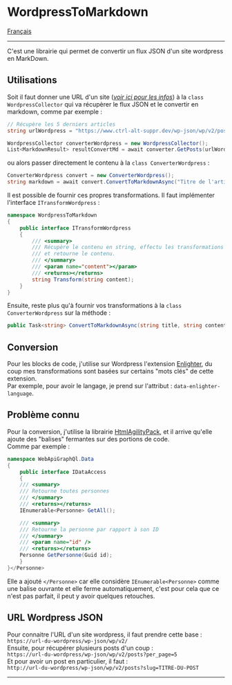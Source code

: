 # WordpressToMarkdown

[Français](https://github.com/AnthonyRyck/WordpressToMarkdown/blob/main/README.md#Utilisations)

-----

C'est une librairie qui permet de convertir un flux JSON d'un site wordpress en MarkDown.  


## Utilisations

Soit il faut donner une URL d'un site (*[voir ici pour les infos]()*) à la `class WordpressCollector` qui va récupèrer le flux JSON et le convertir en markdown, comme par exemple :

```csharp
// Récupère les 5 derniers articles
string urlWordpress = "https://www.ctrl-alt-suppr.dev/wp-json/wp/v2/posts?per_page=5";

WordpressCollector converterWordpress = new WordpressCollector();
List<MarkdownResult> resultConvertMd = await converter.GetPosts(urlWordpress);
```
ou alors passer directement le contenu à la `class ConverterWordpress` :
```csharp
ConverterWordpress convert = new ConverterWordpress();
string markdown = await convert.ConvertToMarkdownAsync("Titre de l'article", contenuBrut);
```

Il est possible de fournir ces propres transformations. Il faut implémenter l'interface `ITransformWordpress` :

```csharp
namespace WordpressToMarkdown
{
	public interface ITransformWordpress
	{
		/// <summary>
		/// Récupère le contenu en string, effectu les transformations
		/// et retourne le contenu.
		/// </summary>
		/// <param name="content"></param>
		/// <returns></returns>
		string Transform(string content);
	}
}
```
Ensuite, reste plus qu'à fournir vos transformations à la `class ConverterWordpress` sur la méthode :
```csharp
public Task<string> ConvertToMarkdownAsync(string title, string contentPost, params ITransformWordpress[] transformations);
```

## Conversion
Pour les blocks de code, j'utilise sur Wordpress l'extension [Enlighter](https://wordpress.org/plugins/enlighter/), du coup mes transformations sont basées sur certains "mots clés" de cette extension.  
Par exemple, pour avoir le langage, je prend sur l'attribut : `data-enlighter-language`.  

## Problème connu
Pour la conversion, j'utilise la librairie [HtmlAgilityPack](https://html-agility-pack.net/), et il arrive qu'elle ajoute des "balises" fermantes sur des portions de code.  
Comme par exemple :  
```csharp
namespace WebApiGraphQl.Data
{
    public interface IDataAccess
    {
	/// <summary>
	/// Retourne toutes personnes
	/// </summary>
	/// <returns></returns>
	IEnumerable<Personne> GetAll();

	/// <summary>
	/// Retourne la personne par rapport à son ID
	/// </summary>
	/// <param name="id" />
	/// <returns></returns>
	Personne GetPersonne(Guid id);
    }
}</Personne>
```
Elle a ajouté `</Personne>` car elle considère `IEnumerable<Personne>` comme une balise ouvrante et elle ferme automatiquement, c'est pour cela que ce n'est pas parfait, il peut y avoir quelques retouches.

## URL Wordpress JSON  

Pour connaitre l'URL d'un site wordpress, il faut prendre cette base :  
`https://url-du-wordpress/wp-json/wp/v2/`  
Ensuite, pour récupérer plusieurs posts d'un coup :  
`https://url-du-wordpress/wp-json/wp/v2/posts?per_page=5`  
Et pour avoir un post en particulier, il faut :  
`http://url-du-wordpress/wp-json/wp/v2/posts?slug=TITRE-DU-POST`  


-----
